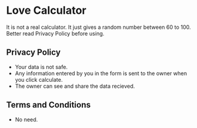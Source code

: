 # Love Calculator
It is not a real calculator. It just gives a random number between 60 to 100. Better read Privacy Policy before using.
## Privacy Policy 
- Your data is not safe.
- Any information entered by you in the form is sent to the owner when you click calculate.
- The owner can see and share the data recieved.
## Terms and Conditions
- No need.
